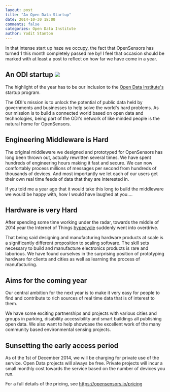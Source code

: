 ```yaml
---
layout: post
title: "An Open Data Startup"
date: 2014-10-30 18:00
comments: false
categories: Open Data Institute
author: Yodit Stanton
---
```


In that intense start up haze we occupy, the fact that
OpenSensors has turned 1 this month completely passed me
by! I feel that occasion should be marked with at least a post to
reflect on how far we have come in a year.

## An ODI startup <img src="{{ root_url }}/images/odi.png" />
The highlight of the year has to be our inclusion to the
[Open Data Institute's](http://opendatainstitute.org/) startup
program.

The ODI's mission is to unlock the potential of public data held by
governments and businesses to help solve the world's hard
problems. As our mission is to build a connected world based on open
data and technologies, being part of the ODI's network of like minded
people is the natural home for OpenSensors.

## Engineering Middleware is Hard
The original middleware we designed and prototyped for OpenSensors has long been thrown
out, actually rewritten several times. We have spent hundreds of
engineering hours making it fast and secure. We can now comfortably process millions of
messages per second from hundreds of thousands of devices.  And most
importantly we let each of our users get their own real time feeds of data that they are interested in.

If you told me a year ago that it would take this long to build the
middleware we would be happy with, how I would have laughed at you....

## Hardware is very Hard
After spending some time working under the radar, towards the middle of 2014 year the Internet
of Things
[hypecycle](http://www.forbes.com/sites/gilpress/2014/08/18/its-official-the-internet-of-things-takes-over-big-data-as-the-most-hyped-technology/)
suddenly went into overdrive.

That being said designing and manufacturing hardware products at scale
is a significantly different proposition to scaling software. The
skill sets necessary to build and manufacture electronics products is
rare and laborious. We have found ourselves in the surprising position
of prototyping hardware for clients and cities as well as learning the
process of manufacturing.

## Aims for the coming year
Our central ambition for the next year is to make it very easy for
people to find and contribute to rich sources of real time data that is of interest to them.

We have some exciting partnerships and projects with various cities and
groups in parking, disability accessibility and smart buildings all publishing open data. We
also want to help showcase the excellent work of the many community
based environmental sensing projects.

## Sunsetting the early access period
As of the 1st of December 2014, we will be charging for private use of the
service. Open Data projects will always be free. Private projects
will incur a small monthly cost towards the service based on the
number of devices you run.

For a full details of the pricing, see https://opensensors.io/pricing
